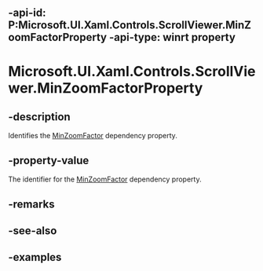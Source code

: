 -api-id: P:Microsoft.UI.Xaml.Controls.ScrollViewer.MinZoomFactorProperty
-api-type: winrt property
---

# Microsoft.UI.Xaml.Controls.ScrollViewer.MinZoomFactorProperty

<!--
public static Windows.UI.Xaml.DependencyProperty MinZoomFactorProperty { get; }
-->

## -description

Identifies the [MinZoomFactor](scrollviewer_minzoomfactor.md) dependency property.

## -property-value

The identifier for the [MinZoomFactor](scrollviewer_minzoomfactor.md) dependency property.

## -remarks

## -see-also

## -examples

